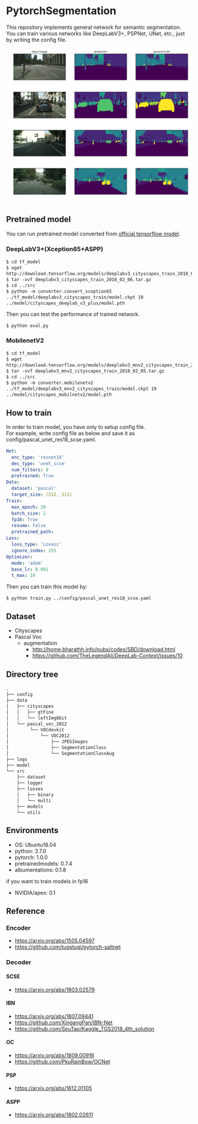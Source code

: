 # PytorchSegmentation
This repository implements general network for semantic segmentation.  
You can train various networks like DeepLabV3+, PSPNet, UNet, etc., just by writing the config file.

![DeepLabV3+](src/eval.png)

## Pretrained model
You can run pretrained model converted from [official tensorflow model](https://github.com/tensorflow/models/blob/master/research/deeplab/g3doc/model_zoo.md).  

### DeepLabV3+(Xception65+ASPP)
```
$ cd tf_model
$ wget http://download.tensorflow.org/models/deeplabv3_cityscapes_train_2018_02_06.tar.gz
$ tar -xvf deeplabv3_cityscapes_train_2018_02_06.tar.gz
$ cd ../src
$ python -m converter.convert_xception65 ../tf_model/deeplabv3_cityscapes_train/model.ckpt 19 ../model/cityscapes_deeplab_v3_plus/model.pth
```

Then you can test the performance of trained network.

```
$ python eval.py
```

### MobilenetV2
```
$ cd tf_model
$ wget http://download.tensorflow.org/models/deeplabv3_mnv2_cityscapes_train_2018_02_05.tar.gz
$ tar -xvf deeplabv3_mnv2_cityscapes_train_2018_02_05.tar.gz
$ cd ../src
$ python -m converter.mobilenetv2 ../tf_model/deeplabv3_mnv2_cityscapes_train/model.ckpt 19 ../model/cityscapes_mobilnetv2/model.pth
```



## How to train
In order to train model, you have only to setup config file.  
For example, write config file as below and save it as config/pascal_unet_res18_scse.yaml.

```yaml
Net:
  enc_type: 'resnet18'
  dec_type: 'unet_scse'
  num_filters: 8
  pretrained: True
Data:
  dataset: 'pascal'
  target_size: (512, 512)
Train:
  max_epoch: 20
  batch_size: 2
  fp16: True
  resume: False
  pretrained_path:
Loss:
  loss_type: 'Lovasz'
  ignore_index: 255
Optimizer:
  mode: 'adam'
  base_lr: 0.001
  t_max: 10
```

Then you can train this model by:

```
$ python train.py ../config/pascal_unet_res18_scse.yaml
```

## Dataset
- Cityscapes
- Pascal Voc
    - augmentation
        - http://home.bharathh.info/pubs/codes/SBD/download.html
        - https://github.com/TheLegendAli/DeepLab-Context/issues/10

## Directory tree
```
.
├── config
├── data
│   ├── cityscapes
│   │   ├── gtFine
│   │   └── leftImg8bit
│   └── pascal_voc_2012
│        └── VOCdevkit
│            └── VOC2012
│                ├── JPEGImages
│                ├── SegmentationClass
│                └── SegmentationClassAug
├── logs
├── model
└── src
    ├── dataset
    ├── logger
    ├── losses
    │   ├── binary
    │   └── multi
    ├── models
    └── utils
```

## Environments
- OS: Ubuntu18.04
- python: 3.7.0
- pytorch: 1.0.0
- pretrainedmodels: 0.7.4
- albumentations: 0.1.8  

if you want to train models in fp16
- NVIDIA/apex: 0.1

## Reference

### Encoder
- https://arxiv.org/abs/1505.04597
- https://github.com/tugstugi/pytorch-saltnet

### Decoder
#### SCSE
- https://arxiv.org/abs/1803.02579

#### IBN
- https://arxiv.org/abs/1807.09441
- https://github.com/XingangPan/IBN-Net
- https://github.com/SeuTao/Kaggle_TGS2018_4th_solution

#### OC
- https://arxiv.org/abs/1809.00916
- https://github.com/PkuRainBow/OCNet

#### PSP
- https://arxiv.org/abs/1612.01105

#### ASPP
- https://arxiv.org/abs/1802.02611
